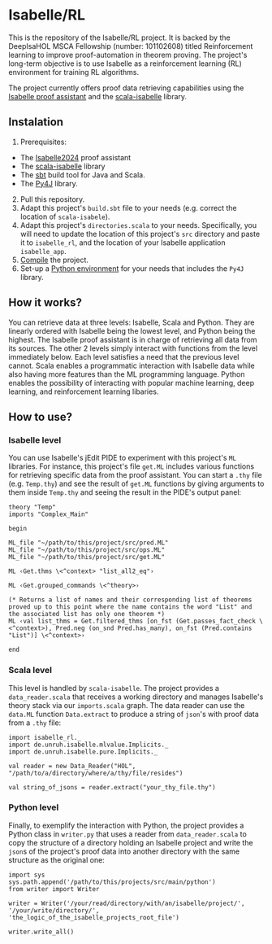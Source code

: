 # Isabelle/RL
This is the repository of the Isabelle/RL project. It is backed by the DeepIsaHOL MSCA Fellowship (number: 101102608) titled Reinforcement learning to improve proof-automation in theorem proving. The project's long-term objective is to use Isabelle as a reinforcement learning (RL) environment for training RL algorithms.

The project currently offers proof data retrieving capabilities using the [Isabelle proof assistant](https://isabelle.in.tum.de/) and the [scala-isabelle](https://github.com/dominique-unruh/scala-isabelle) library.

## Instalation

1. Prerequisites:
  * The [Isabelle2024](https://isabelle.in.tum.de/) proof assistant
  * The [scala-isabelle](https://github.com/dominique-unruh/scala-isabelle) library
  * The [sbt](https://www.scala-sbt.org/) build tool for Java and Scala.
  * The [Py4J](https://www.py4j.org/install.html) library.
2. Pull this repository.
3. Adapt this project's `build.sbt` file to your needs (e.g. correct the location of `scala-isabele`).
4. Adapt this project's `directories.scala` to your needs. Specifically, you will need to update the location of this project's `src` directory and paste it to `isabelle_rl`, and the location of your Isabelle application `isabelle_app`.
4. [Compile](https://www.scala-sbt.org/1.x/docs/Running.html) the project.
5. Set-up a [Python environment](https://docs.conda.io/projects/conda/en/latest/user-guide/tasks/manage-environments.html) for your needs that includes the `Py4J` library.

## How it works?

You can retrieve data at three levels: Isabelle, Scala and Python. They are linearly ordered with Isabelle being the lowest level, and Python being the highest. The Isabelle proof assistant is in charge of retrieving all data from its sources. The other 2 levels simply interact with functions from the level immediately below. Each level satisfies a need that the previous level cannot. Scala enables a programmatic interaction with Isabelle data while also having more features than the ML programming language. Python enables the possibility of interacting with popular machine learning, deep learning, and reinforcement learning libaries.

## How to use?

### Isabelle level
You can use Isabelle's jEdit PIDE to experiment with this project's `ML` libraries. For instance, this project's file `get.ML` includes various functions for retrieving specific data from the proof assistant. You can start a `.thy` file (e.g. `Temp.thy`) and see the result of `get.ML` functions by giving arguments to them inside `Temp.thy` and seeing the result in the PIDE's output panel:
```
theory "Temp"
imports "Complex_Main"

begin

ML_file "~/path/to/this/project/src/pred.ML"
ML_file "~/path/to/this/project/src/ops.ML"
ML_file "~/path/to/this/project/src/get.ML"

ML ‹Get.thms \<^context> "list_all2_eq"›

ML ‹Get.grouped_commands \<^theory>›

(* Returns a list of names and their corresponding list of theorems proved up to this point where the name contains the word "List" and the associated list has only one theorem *)
ML ‹val list_thms = Get.filtered_thms [on_fst (Get.passes_fact_check \<^context>), Pred.neg (on_snd Pred.has_many), on_fst (Pred.contains "List")] \<^context>›

end
```

### Scala level
This level is handled by `scala-isabelle`. The project provides a `data_reader.scala` that receives a working directory and manages Isabelle's theory stack via our `imports.scala` graph. The data reader can use the `data.ML` function `Data.extract` to produce a string of `json`'s with proof data from a `.thy` file:

```
import isabelle_rl._
import de.unruh.isabelle.mlvalue.Implicits._
import de.unruh.isabelle.pure.Implicits._

val reader = new Data_Reader("HOL", "/path/to/a/directory/where/a/thy/file/resides")

val string_of_jsons = reader.extract("your_thy_file.thy")
```

### Python level
Finally, to exemplify the interaction with Python, the project provides a Python class in `writer.py` that uses a reader from `data_reader.scala` to copy the structure of a directory holding an Isabelle project and write the `json`s of the project's proof data into another directory with the same structure as the original one:
```
import sys
sys.path.append('/path/to/this/projects/src/main/python')
from writer import Writer

writer = Writer('/your/read/directory/with/an/isabelle/project/', '/your/write/directory/', 'the_logic_of_the_isabelle_projects_root_file')

writer.write_all()
```